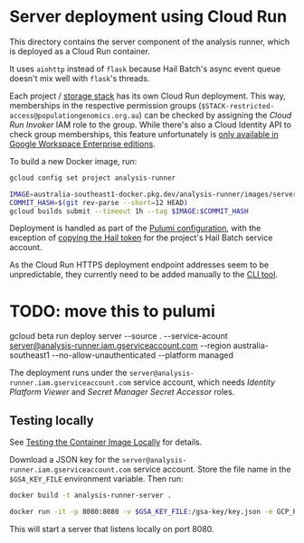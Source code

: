 # Server deployment using Cloud Run

This directory contains the server component of the analysis runner, which is
deployed as a Cloud Run container.

It uses `aiohttp` instead of `flask` because Hail Batch's async event queue
doesn't mix well with `flask`'s threads.

Each project / [storage
stack](https://github.com/populationgenomics/team-docs/tree/main/storage_policies)
has its own Cloud Run deployment. This way, memberships in the respective
permission groups (`$STACK-restricted-access@populationgenomics.org.au`)
can be checked by assigning the _Cloud Run Invoker_ IAM role to the group.
While there's also a Cloud Identity API to check group memberships, this
feature unfortunately is [only available in Google Workspace Enterprise
editions](https://googlecloudproject.com/identity/docs/reference/rest/v1/groups.memberships/checkTransitiveMembership).

To build a new Docker image, run:

```bash
gcloud config set project analysis-runner

IMAGE=australia-southeast1-docker.pkg.dev/analysis-runner/images/server
COMMIT_HASH=$(git rev-parse --short=12 HEAD)
gcloud builds submit --timeout 1h --tag $IMAGE:$COMMIT_HASH
```

Deployment is handled as part of the [Pulumi
configuration](https://github.com/populationgenomics/team-docs/tree/main/storage_policies#automation),
with the exception of [copying the Hail token](../tokens) for the project's
Hail Batch service account.

As the Cloud Run HTTPS deployment endpoint addresses seem to be unpredictable,
they currently need to be added manually to the [CLI tool](../cli).

# TODO: move this to pulumi

gcloud beta run deploy server --source . --service-acount server@analysis-runner.iam.gserviceaccount.com --region australia-southeast1 --no-allow-unauthenticated --platform managed

The deployment runs under the `server@analysis-runner.iam.gserviceaccount.com`
service account, which needs _Identity Platform Viewer_ and _Secret Manager
Secret Accessor_ roles.

## Testing locally

See [Testing the Container Image Locally](https://cloud.google.com/run/docs/testing/local)
for details.

Download a JSON key for the `server@analysis-runner.iam.gserviceaccount.com`
service account. Store the file name in the `$GSA_KEY_FILE` environment
variable. Then run:

```bash
docker build -t analysis-runner-server .

docker run -it -p 8080:8080 -v $GSA_KEY_FILE:/gsa-key/key.json -e GCP_PROJECT=tob-wgs -e GOOGLE_APPLICATION_CREDENTIALS=/gsa-key/key.json analysis-runner-server
```

This will start a server that listens locally on port 8080.
